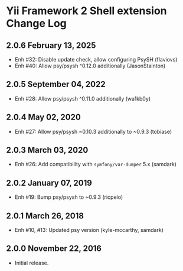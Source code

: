Yii Framework 2 Shell extension Change Log
==========================================

2.0.6 February 13, 2025
-----------------------

- Enh #32: Disable update check, allow configuring PsySH (flaviovs)
- Enh #40: Allow psy/psysh ^0.12.0 additionally (JasonStainton)


2.0.5 September 04, 2022
------------------------

- Enh #28: Allow psy/psysh ^0.11.0 additionally (wa1kb0y)


2.0.4 May 02, 2020
------------------

- Enh #27: Allow psy/psysh ~0.10.3 additionally to ~0.9.3 (tobiase)


2.0.3 March 03, 2020
--------------------

- Enh #26: Add compatibility with `symfony/var-dumper` 5.x (samdark)


2.0.2 January 07, 2019
----------------------

- Enh #19: Bump psy/psysh to ~0.9.3 (ricpelo)


2.0.1 March 26, 2018
--------------------

- Enh #10, #13: Updated psy version (kyle-mccarthy, samdark)


2.0.0 November 22, 2016
-----------------------

- Initial release.


